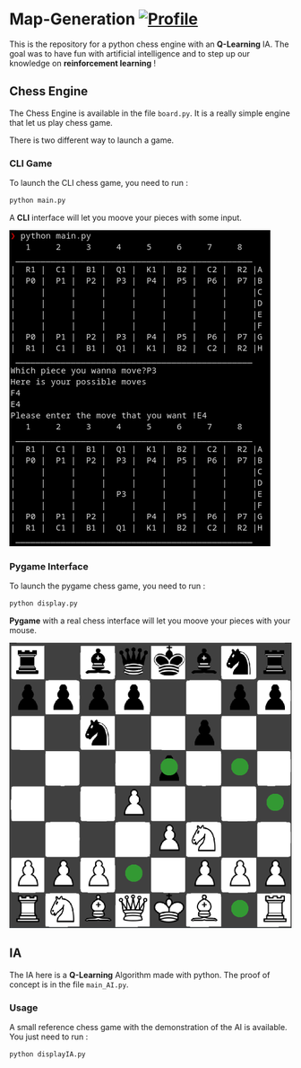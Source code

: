# Map-Generation [![Profile][title-img]][profile]

[title-img]:https://img.shields.io/badge/-LAVS-blue
[profile]:https://github.com/LAVS-TM

This is the repository for a python chess engine with an **Q-Learning** IA. The goal was to have fun with artificial intelligence and to step up our knowledge on **reinforcement learning** !


## Chess Engine

The Chess Engine is available in the file `board.py`. It is a really simple engine that let us play chess game.

There is two different way to launch a game.

### CLI Game

To launch the CLI chess game, you need to run :

```python
python main.py
```

A **CLI** interface will let you moove your pieces with some input.

<img src="https://github.com/Bictole/ChessAI/blob/master/readme_images/cli.png" alt="CLI">

### Pygame Interface

To launch the pygame chess game, you need to run :

```python
python display.py
```

**Pygame** with a real chess interface will let you moove your pieces with your mouse.

<img src="https://github.com/Bictole/ChessAI/blob/master/readme_images/pygame.png" alt="Pygame">


## IA

The IA here is a **Q-Learning** Algorithm made with python. The proof of concept is in the file `main_AI.py`.


### Usage

A small reference chess game with the demonstration of the AI is available.
You just need to run :

```python
python displayIA.py
```